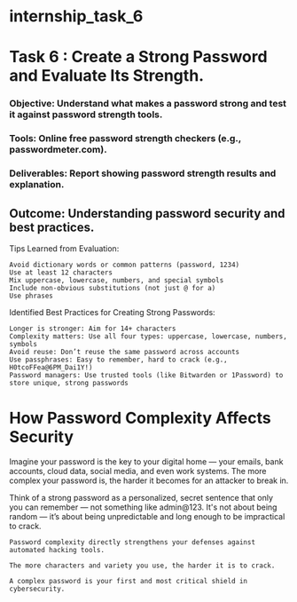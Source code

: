 # internship_task_6

# Task 6 : Create a Strong Password and Evaluate Its Strength.
### Objective: Understand what makes a password strong and test it against password strength tools.
### Tools: Online free password strength checkers (e.g., passwordmeter.com).
### Deliverables: Report showing password strength results and explanation.

## Outcome: Understanding password security and best practices.

Tips Learned from Evaluation:

    Avoid dictionary words or common patterns (password, 1234)
    Use at least 12 characters
    Mix uppercase, lowercase, numbers, and special symbols
    Include non-obvious substitutions (not just @ for a)
    Use phrases

Identified Best Practices for Creating Strong Passwords:

    Longer is stronger: Aim for 14+ characters
    Complexity matters: Use all four types: uppercase, lowercase, numbers, symbols
    Avoid reuse: Don’t reuse the same password across accounts
    Use passphrases: Easy to remember, hard to crack (e.g., H0tcoFFea@6PM_Dai1Y!)
    Password managers: Use trusted tools (like Bitwarden or 1Password) to store unique, strong passwords
    
# How Password Complexity Affects Security

  Imagine your password is the key to your digital home — your emails, bank accounts, cloud data, social media, and even work systems. The more complex your password is, the harder it becomes for an attacker to break in.
    
  Think of a strong password as a personalized, secret sentence that only you can remember — not something like admin@123.
It's not about being random — it’s about being unpredictable and long enough to be impractical to crack.

    Password complexity directly strengthens your defenses against automated hacking tools.

    The more characters and variety you use, the harder it is to crack.

    A complex password is your first and most critical shield in cybersecurity.

